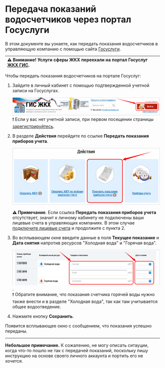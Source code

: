 # Передача показаний водосчетчиков через портал Госуслуги

В этом документе вы узнаете, как передать показания водосчетчиков в управляющую компанию с помощью сайта [Госуслуги](https://www.gosuslugi.ru/).

|⚠ Внимание! Услуги сферы ЖКХ переехали на портал Госуслуг [ЖКХ ГИС](https://dom.gosuslugi.ru/).|
|:---|

Чтобы передать показания водосчетчиков на портале Госуслуг:
1. Зайдите в личный кабинет с помощью подтвержденной учетной записи на Госуслугах.

	![sign-in](https://github.com/ded-ared/gosuslugi/blob/main/images/001-sign-in.png "sign-in")   
	❗ Если у вас нет учетной записи, при первом посещении страницы [зарегистрируйтесь](https://dom.gosuslugi.ru/#!/registration-info).

2. В разделе **Действия** перейдите по ссылке **Передать показания приборов учета**.

	![send-reading](https://github.com/ded-ared/gosuslugi/blob/main/images/2-actions.png "send-reading")

	**⚠ Примечание**. Если ссылка **Передать показания приборов учета** отсутствует, значит к личному кабинету не подключены ваши лицевые счета в управляющих компаниях. В этом случае [подключите лицевые счета](https://github.com/ded-ared/gosuslugi/blob/main/blank_page.md#%D0%BF%D1%83%D1%81%D1%82%D0%B0%D1%8F-%D1%81%D1%82%D1%80%D0%B0%D0%BD%D0%B8%D1%86%D0%B0 "здесь должна быть ссылка на инструкцию по подключению ЛС, но это уже вне рамок данного задания") и продолжите с пункта 2.

3. Во всплывающем окне введите данные в поля **Текущее показание** и **Дата снятия** напротив ресурсов "Холодная вода" и "Горячая вода".   

	![fill and save data](https://github.com/ded-ared/gosuslugi/blob/main/images/показания-дата.png "fill-and-save-data").   
	❗ Обратите внимание, что показания счетчика горячей воды нужно также внести и в разделе "Холодная вода", так как там учитывается общее водоотведение. 

4. Нажмите кнопку **Сохранить**.

Появится всплывающее окно с сообщением, что показания успешно переданы.
	
-----

**Небольшое примечание.**
К сожалению, не могу описать ситауции, когда что-то пошло не так с передачей показаний, поскольку пишу инструкцию на основе своего личного аккаунта и портить его не хочется.
